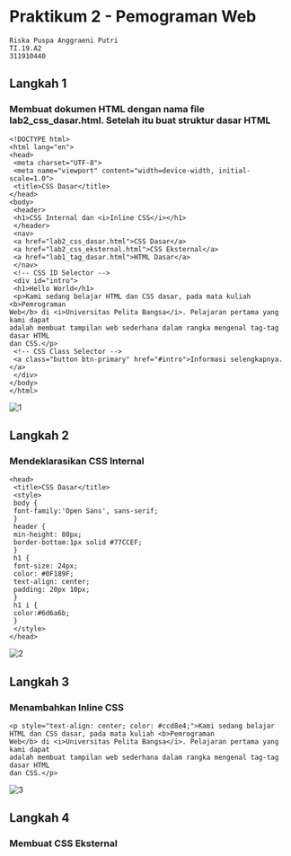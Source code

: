 # Praktikum 2 - Pemograman Web 
```
Riska Puspa Anggraeni Putri 
TI.19.A2
311910440
```
## Langkah 1
### Membuat dokumen HTML dengan nama file lab2_css_dasar.html. Setelah itu buat struktur dasar HTML
```
<!DOCTYPE html>
<html lang="en">
<head>
 <meta charset="UTF-8">
 <meta name="viewport" content="width=device-width, initial-scale=1.0">
 <title>CSS Dasar</title>
</head>
<body>
 <header>
 <h1>CSS Internal dan <i>Inline CSS</i></h1>
 </header>
 <nav>
 <a href="lab2_css_dasar.html">CSS Dasar</a>
 <a href="lab2_css_eksternal.html">CSS Eksternal</a>
 <a href="lab1_tag_dasar.html">HTML Dasar</a>
 </nav>
 <!-- CSS ID Selector -->
 <div id="intro">
 <h1>Hello World</h1>
 <p>Kami sedang belajar HTML dan CSS dasar, pada mata kuliah <b>Pemrograman 
Web</b> di <i>Universitas Pelita Bangsa</i>. Pelajaran pertama yang kami dapat 
adalah membuat tampilan web sederhana dalam rangka mengenal tag-tag dasar HTML 
dan CSS.</p>
 <!-- CSS Class Selector -->
 <a class="button btn-primary" href="#intro">Informasi selengkapnya.</a>
 </div>
</body>
</html>
```
![1](https://user-images.githubusercontent.com/56241285/114561331-ad837380-9c97-11eb-87a8-005a135e7073.png)
## Langkah 2
### Mendeklarasikan CSS Internal
```
<head>
 <title>CSS Dasar</title>
 <style>
 body {
 font-family:'Open Sans', sans-serif;
 }
 header {
 min-height: 80px;
 border-bottom:1px solid #77CCEF;
 }
 h1 {
 font-size: 24px;
 color: #0F189F;
 text-align: center;
 padding: 20px 10px;
 }
 h1 i {
 color:#6d6a6b;
 }
 </style>
</head>
```
![2](https://user-images.githubusercontent.com/56241285/114561722-03581b80-9c98-11eb-8ac8-cb2d64ed7775.png)
## Langkah 3 
### Menambahkan Inline CSS
```
<p style="text-align: center; color: #ccd8e4;">Kami sedang belajar HTML dan CSS dasar, pada mata kuliah <b>Pemrograman 
Web</b> di <i>Universitas Pelita Bangsa</i>. Pelajaran pertama yang kami dapat 
adalah membuat tampilan web sederhana dalam rangka mengenal tag-tag dasar HTML 
dan CSS.</p>
```
![3](https://user-images.githubusercontent.com/56241285/114563052-436bce00-9c99-11eb-8c4a-536d68472ea3.png)
## Langkah 4
### Membuat CSS Eksternal
```
